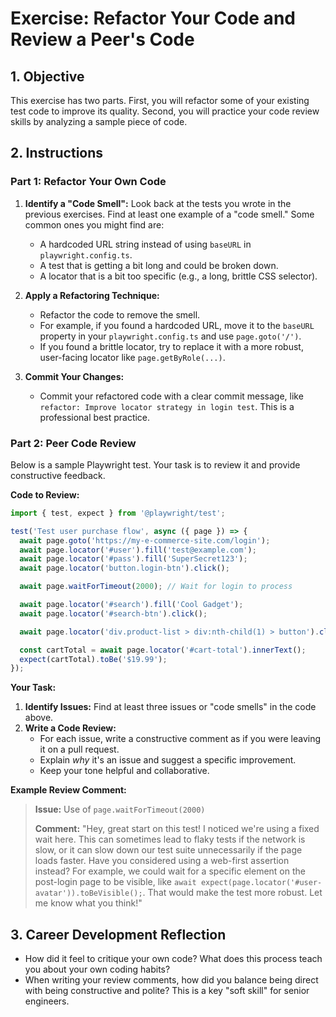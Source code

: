 # Exercise: Refactor Your Code and Review a Peer's Code

## 1. Objective

This exercise has two parts. First, you will refactor some of your existing test code to improve its quality. Second, you will practice your code review skills by analyzing a sample piece of code.

## 2. Instructions

### Part 1: Refactor Your Own Code

1.  **Identify a "Code Smell":**
    Look back at the tests you wrote in the previous exercises. Find at least one example of a "code smell." Some common ones you might find are:
    -   A hardcoded URL string instead of using `baseURL` in `playwright.config.ts`.
    -   A test that is getting a bit long and could be broken down.
    -   A locator that is a bit too specific (e.g., a long, brittle CSS selector).

2.  **Apply a Refactoring Technique:**
    -   Refactor the code to remove the smell.
    -   For example, if you found a hardcoded URL, move it to the `baseURL` property in your `playwright.config.ts` and use `page.goto('/')`.
    -   If you found a brittle locator, try to replace it with a more robust, user-facing locator like `page.getByRole(...)`.

3.  **Commit Your Changes:**
    -   Commit your refactored code with a clear commit message, like `refactor: Improve locator strategy in login test`. This is a professional best practice.

### Part 2: Peer Code Review

Below is a sample Playwright test. Your task is to review it and provide constructive feedback.

**Code to Review:**

```typescript
import { test, expect } from '@playwright/test';

test('Test user purchase flow', async ({ page }) => {
  await page.goto('https://my-e-commerce-site.com/login');
  await page.locator('#user').fill('test@example.com');
  await page.locator('#pass').fill('SuperSecret123');
  await page.locator('button.login-btn').click();

  await page.waitForTimeout(2000); // Wait for login to process

  await page.locator('#search').fill('Cool Gadget');
  await page.locator('#search-btn').click();

  await page.locator('div.product-list > div:nth-child(1) > button').click();

  const cartTotal = await page.locator('#cart-total').innerText();
  expect(cartTotal).toBe('$19.99');
});
```

**Your Task:**

1.  **Identify Issues:** Find at least three issues or "code smells" in the code above.
2.  **Write a Code Review:**
    -   For each issue, write a constructive comment as if you were leaving it on a pull request.
    -   Explain *why* it's an issue and suggest a specific improvement.
    -   Keep your tone helpful and collaborative.

**Example Review Comment:**

> **Issue:** Use of `page.waitForTimeout(2000)`
>
> **Comment:** "Hey, great start on this test! I noticed we're using a fixed wait here. This can sometimes lead to flaky tests if the network is slow, or it can slow down our test suite unnecessarily if the page loads faster. Have you considered using a web-first assertion instead? For example, we could wait for a specific element on the post-login page to be visible, like `await expect(page.locator('#user-avatar')).toBeVisible();`. That would make the test more robust. Let me know what you think!"

## 3. Career Development Reflection

-   How did it feel to critique your own code? What does this process teach you about your own coding habits?
-   When writing your review comments, how did you balance being direct with being constructive and polite? This is a key "soft skill" for senior engineers.